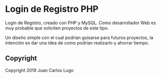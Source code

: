 # Login de Registro PHP

Login de Registro, creado con PHP y MySQL. Como desarrollador Web es muy probable que soliciten proyectos de este tipo.

Un diseño simple con el cual podrían guisarse para futuros proyectos, la intención es dar una idea de como podrían realizarlo y ahorrar tiempo.

## Copyright

Copyright 2019 Juan Carlos Lugo
